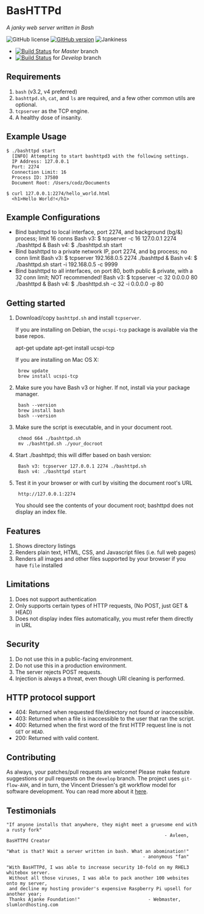 # BasHTTPd
*A janky web server written in Bash*

![GitHub license](https://img.shields.io/badge/license-MIT-blue.svg)
[![GitHub version](https://badge.fury.io/gh/AjankeFoundation%2Fbashttpd.svg)](https://badge.fury.io/gh/AjankeFoundation%2Fbashttpd)
![Jankiness](https://img.shields.io/badge/bash-3.2+-orange.svg)

- [![Build Status](https://travis-ci.org/AjankeFoundation/bashttpd.svg?branch=master)](https://travis-ci.org/AjankeFoundation/bashttpd) for *Master* branch
- [![Build Status](https://travis-ci.org/AjankeFoundation/bashttpd.svg?branch=develop)](https://travis-ci.org/AjankeFoundation/bashttpd) for *Develop* branch

Requirements
-------------

  1. `bash` (v3.2, v4 preferred)
  2. `bashttpd.sh`, `cat`, and `ls` are required, and a few other common utils are optional.
  3. `tcpserver` as the TCP engine.
  4. A healthy dose of insanity.

Example Usage
---------

    $ ./bashttpd start
      [INFO] Attempting to start bashttpd3 with the following settings.
      IP Address: 127.0.0.1
      Port: 2274
      Connection Limit: 16
      Process ID: 37580
      Document Root: /Users/codz/Documents

    $ curl 127.0.0.1:2274/hello_world.html
      <h1>Hello World!</h1>

Example Configurations
---------

- Bind bashttpd to local interface, port 2274, and background (bg/&) process; limit 16 conns
        Bash v3: $ tcpserver -c 16 127.0.0.1 2274 ./bashttpd &
        Bash v4: $ ./bashttpd.sh start 
- Bind bashttpd to a private network IP, port 2274, and bg process; no conn limit
        Bash v3: $ tcpserver 192.168.0.5 2274 ./bashttpd &
        Bash v4: $ ./bashttpd.sh start -i 192.168.0.5 -c 9999
- Bind bashttpd to all interfaces, on port 80, both public & private, with a 32 conn limit; NOT recommended!
        Bash v3: $ tcpserver -c 32 0.0.0.0 80 ./bashttpd &
        Bash v4: $ ./bashttpd.sh -c 32 -i 0.0.0.0 -p 80

Getting started
----------------

  1. Download/copy `bashttpd.sh` and install `tcpserver`.
  
      If you are installing on Debian, the `ucspi-tcp` package is available via the base repos.

	  apt-get update
	  apt-get install ucspi-tcp

      If you are installing on Mac OS X:
      
          brew update
          brew install ucspi-tcp
          
  2. Make sure you have Bash v3 or higher. If not, install via your package manager.
  
          bash --version
          brew install bash
          bash --version
          
  3. Make sure the script is executable, and in your document root.
  
          chmod 664 ./bashttpd.sh
          mv ./bashttpd.sh ./your_docroot
  
  4. Start ./bashttpd; this will differ based on bash version:
  
          Bash v3: tcpserver 127.0.0.1 2274 ./bashttpd.sh
          Bash v4: ./bashttpd start

  5. Test it in your browser or with curl by visiting the document root's URL
  
          http://127.0.0.1:2274

     You should see the contents of your document root; bashttpd does not display an index file.
      
Features
---------

  1. Shows directory listings
  2. Renders plain text, HTML, CSS, and Javascript files (i.e. full web pages)
  3. Renders all images and other files supported by your browser if you have `file` installed

Limitations
------------

  1. Does not support authentication
  2. Only supports certain types of HTTP requests, (No POST, just GET & HEAD)
  3. Does not display index files automatically, you must refer them directly in URL

Security
--------

  1. Do not use this in a public-facing environment.
  2. Do not use this in a production environment.
  3. The server rejects POST requests.
  4. Injection is always a threat, even though URI cleaning is performed.

HTTP protocol support
---------------------

  - 404: Returned when requested file/directory not found or inaccessible.
  - 403: Returned when a file is inaccessible to the user that ran the script.
  - 400: Returned when the first word of the first HTTP request line is not `GET` or `HEAD`.
  - 200: Returned with valid content.
  
Contributing
---------------------

As always, your patches/pull requests are welcome! Please make feature suggestions or pull requests on the `develop` branch. The project uses `git-flow-AVH`, and in turn, the Vincent Driessen's git workflow model for software development. You can read more about it [here](http://nvie.com/posts/a-successful-git-branching-model/).

Testimonials
------------

    "If anyone installs that anywhere, they might meet a gruesome end with a rusty fork"
                                                              - Avleen, BasHTTPd Creator

    "What is that? Wait a server written in bash. What an abomination!"
                                                      - anonymous "fan"
                                                      
    "With BasHTTPd, I was able to increase security 10-fold on my RHEL3 whitebox server. 
     Without all those viruses, I was able to pack another 100 websites onto my server,
     and decline my hosting provider's expensive Raspberry Pi upsell for another year;
     Thanks Ajanke Foundation!"                         - Webmaster, slumlordhosting.com
            
